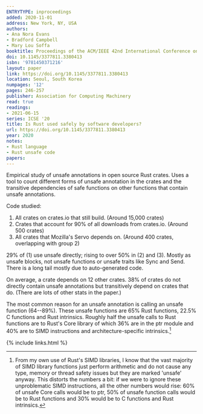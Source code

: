 ```yaml
---
ENTRYTYPE: inproceedings
added: 2020-11-01
address: New York, NY, USA
authors:
- Ana Nora Evans
- Bradford Campbell
- Mary Lou Soffa
booktitle: Proceedings of the ACM/IEEE 42nd International Conference on Software Engineering
doi: 10.1145/3377811.3380413
isbn: '9781450371216'
layout: paper
link: https://doi.org/10.1145/3377811.3380413
location: Seoul, South Korea
numpages: '12'
pages: 246-257
publisher: Association for Computing Machinery
read: true
readings:
- 2021-06-15
series: ICSE '20
title: Is Rust used safely by software developers?
url: https://doi.org/10.1145/3377811.3380413
year: 2020
notes:
- Rust language
- Rust unsafe code
papers:
---
```


Empirical study of unsafe annotations in open source Rust crates.
Uses a tool to count different forms of unsafe annotation
in the crates and the transitive dependencies of safe functions
on other functions that contain unsafe annotations.

Code studied:

1. All crates on crates.io that still build. (Around 15,000 crates)
2. Crates that account for 90% of all downloads from crates.io. (Around 500 crates)
3. All crates that Mozilla's Servo depends on. (Around 400 crates, overlapping with group 2)

29% of (1) use unsafe directly; rising to over 50% in (2) and (3).
Mostly as unsafe blocks, not unsafe functions or unsafe traits like Sync and Send.
There is a long tail mostly due to auto-generated code.

On average, a crate depends on 12 other crates.
38% of crates do not directly contain unsafe annotations but transitively depend
on crates that do.
(There are lots of other stats in the paper.)

The most common reason for an unsafe annotation is calling an unsafe function (64--89%).
These unsafe functions are 65% Rust functions, 22.5% C functions and Rust intrinsics.
Roughly half the unsafe calls to Rust functions are to Rust's Core library of which
36% are in the ptr module and 40% are to SIMD instructions and architecture-specific
intrinsics.[^but-why-is-SIMD-unsafe]

[^but-why-is-SIMD-unsafe]:
    From my own use of Rust's SIMD libraries, I know that the vast majority of SIMD
    library functions just perform arithmetic and 
    do not cause any type, memory or thread safety issues but
    they are marked 'unsafe' anyway.
    This distorts the numbers a bit: if we were to ignore these unproblematic
    SIMD instructions, all the other numbers would rise: 60% of unsafe Core calls
    would be to ptr, 50% of unsafe function calls would be to Rust functions
    and 30% would be to C functions and Rust intrinsics.




{% include links.html %}
